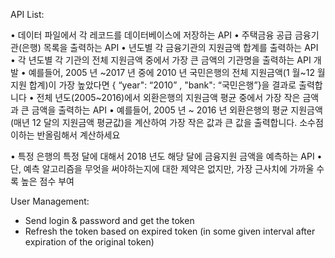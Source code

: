 

API List:

• 데이터 파일에서 각 레코드를 데이터베이스에 저장하는 API
• 주택금융 공급 금융기관(은행) 목록을 출력하는 API
• 년도별 각 금융기관의 지원금액 합계를 출력하는 API
• 각 년도별 각 기관의 전체 지원금액 중에서 가장 큰 금액의 기관명을 출력하는 API 개발
    • 예를들어, 2005 년 ~2017 년 중에 2010 년 국민은행의 전체 지원금액(1 월~12 월 지원 합계)이 가장 높았다면 { “year": “2010” , "bank": “국민은행”}을 결과로 출력합니다
• 전체 년도(2005~2016)에서 외환은행의 지원금액 평균 중에서 가장 작은 금액과 큰 금액을 출력하는 API
    • 예를들어, 2005 년 ~ 2016 년 외환은행의 평균 지원금액 (매년 12 달의 지원금액 평균값)을 계산하여 가장 작은 값과 큰 값을 출력합니다. 소수점 이하는 반올림해서 계산하세요
    
• 특정 은행의 특정 달에 대해서 2018 년도 해당 달에 금융지원 금액을 예측하는 API
    • 단, 예측 알고리즘을 무엇을 써야하는지에 대한 제약은 없지만, 가장 근사치에 가까울 수록 높은 점수 부여
    
    
User Management:
- Send login & password and get the token
- Refresh the token based on expired token (in some given interval after expiration of the original token)

